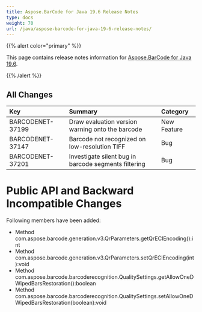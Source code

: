 ```yaml
---
title: Aspose.BarCode for Java 19.6 Release Notes
type: docs
weight: 70
url: /java/aspose-barcode-for-java-19-6-release-notes/
---
```


{{% alert color="primary" %}} 

This page contains release notes information for [Aspose.BarCode for Java 19.6](https://downloads.aspose.com/barcode/java/new-releases/aspose.barcode-for-java-19.6/).

{{% /alert %}} 
## **All Changes**

|**Key**|**Summary**|**Category**|
| :- | :- | :- |
|BARCODENET-37199|Draw evaluation version warning onto the barcode|New Feature|
|BARCODENET-37147|Barcode not recognized on low-resolution TIFF|Bug|
|BARCODENET-37201|Investigate silent bug in barcode segments filtering|Bug|
# **Public API and Backward Incompatible Changes**
Following members have been added:

- Method com.aspose.barcode.generation.v3.QrParameters.getQrECIEncoding():int
- Method com.aspose.barcode.generation.v3.QrParameters.setQrECIEncoding(int):void
- Method com.aspose.barcode.barcoderecognition.QualitySettings.getAllowOneDWipedBarsRestoration():boolean
- Method com.aspose.barcode.barcoderecognition.QualitySettings.setAllowOneDWipedBarsRestoration(boolean):void
